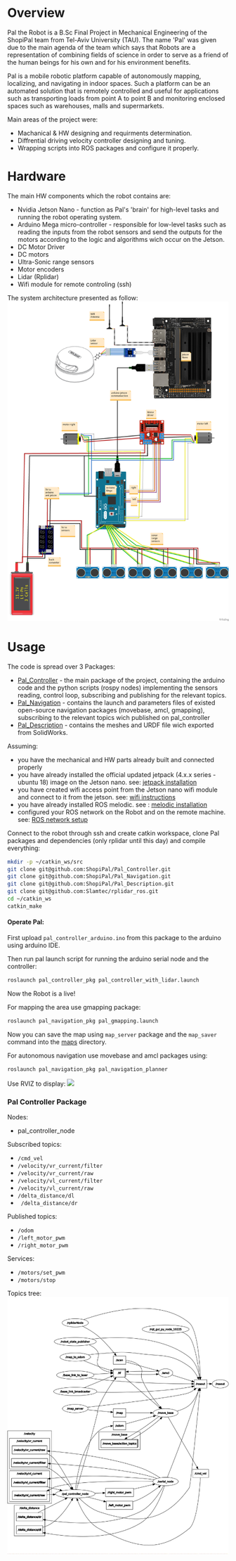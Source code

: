 # Overview
Pal the Robot is a B.Sc Final Project in Mechanical Engineering of the ShopiPal team from Tel-Aviv University (TAU).
The name 'Pal' was given due to the main agenda of the team which says that Robots  are a representation of combining fields of science in order to serve as a friend of the human beings for his own and for his environment benefits.

Pal is a mobile robotic platform capable of autonomously mapping, localizing, and navigating in indoor spaces. Such a platform can be an automated solution that is remotely controlled and useful for applications such as transporting loads from point A to point B and monitoring enclosed spaces such as warehouses, malls and supermarkets.

Main areas of the project were:
- Machanical & HW designing and requirments determination.
- Diffrential driving velocity controller designing and tuning.
- Wrapping scripts into ROS packages and configure it properly.   

# Hardware
The main HW components which the robot contains are:
- Nvidia Jetson Nano - function as Pal's 'brain' for high-level tasks and running the robot operating system.
- Arduino Mega micro-controller -  responsible for low-level tasks such as reading the inputs from the robot sensors and send the outputs for the motors according to the logic and algorithms wich occur on the Jetson.  
- DC Motor Driver
- DC motors 
- Ultra-Sonic range sensors
- Motor encoders
- Lidar (Rplidar)
- Wifi module for remote controling (ssh)

The system architecture presented as follow:
![](https://github.com/ShopiPal/Pal_Controller/blob/main/media/System_Architecture.png)


# Usage
The code is spread over 3 Packages: 
- [Pal_Controller](https://github.com/ShopiPal/Pal_Controller/) - the main package of the project, containing the arduino code and the python scripts (rospy nodes) implementing the sensors reading, control loop, subscribing and publishing for the relevant topics.
- [Pal_Navigation](https://github.com/ShopiPal/Pal_Navigation/) - contains the launch and parameters files of existed open-source navigation packages (movebase, amcl, gmapping), subscribing to the relevant topics wich published on pal_controller
- [Pal_Description](https://github.com/ShopiPal/Pal_Description/) - contains the meshes and URDF file wich exported from SolidWorks.

Assuming: 
- you have the mechanical and HW parts already built and connected properly  
- you have already installed the official updated jetpack (4.x.x series - ubuntu 18) image on the Jetson nano. see: [jetpack installation](https://developer.nvidia.com/embedded/learn/get-started-jetson-nano-devkit#intro)
- you have created wifi access point from the Jetson nano wifi module and connect to it from the jetson. see: [wifi instructions](https://forums.developer.nvidia.com/t/can-i-use-intel-wireless-ac8265-wifi-with-jetson-nano-as-internal-wifi-network/212519)
- you have already installed ROS melodic. see : [melodic installation](http://wiki.ros.org/melodic/Installation/Ubuntu)
- configured your ROS network on the Robot and on the remote machine. see: [ROS network setup](http://wiki.ros.org/ROS/NetworkSetup)

Connect to the robot through ssh and create catkin workspace, clone Pal packages and dependencies (only rplidar until this day) and compile everything: 
```bash
mkdir -p ~/catkin_ws/src
git clone git@github.com:ShopiPal/Pal_Controller.git
git clone git@github.com:ShopiPal/Pal_Navigation.git
git clone git@github.com:ShopiPal/Pal_Description.git
git clone git@github.com:Slamtec/rplidar_ros.git
cd ~/catkin_ws
catkin_make
```

#### Operate Pal: 
First upload ```pal_controller_arduino.ino``` from this package to the arduino using arduino IDE.

Then run pal launch script for running the arduino serial node and the controller:
```bash
roslaunch pal_controller_pkg pal_controller_with_lidar.launch
```
Now the Robot is a live!

For mapping the area use gmapping package:
```bash
roslaunch pal_navigation_pkg pal_gmapping.launch
```
Now you can save the map using ```map_server``` package and the ```map_saver``` command into the [maps](https://github.com/ShopiPal/Pal_Navigation/tree/main/pal_navigation_pkg/maps) directory.

For autonomous navigation use movebase and amcl packages using:
```bash
roslaunch pal_navigation_pkg pal_navigation_planner
```

Use RVIZ to display:
![](https://github.com/ShopiPal/Pal_Controller/blob/main/media/pal_navigat_gif.gif)

### Pal Controller Package 
Nodes: 
- pal_controller_node

Subscribed topics:
- ``` /cmd_vel  ```
- ``` /velocity/vr_current/filter ```
- ``` /velocity/vr_current/raw ```
- ``` /velocity/vl_current/filter ```
- ``` /velocity/vl_current/raw ```
- ``` /delta_distance/dl ```
- ``` /delta_distance/dr```

Published topics:
- ``` /odom  ```
- ``` /left_motor_pwm ```
- ``` /right_motor_pwm ```


Services:
- ``` /motors/set_pwm ```
- ``` /motors/stop ```

Topics tree:
![](https://github.com/ShopiPal/Pal_Controller/blob/main/media/rqt_topic_plot.png)
